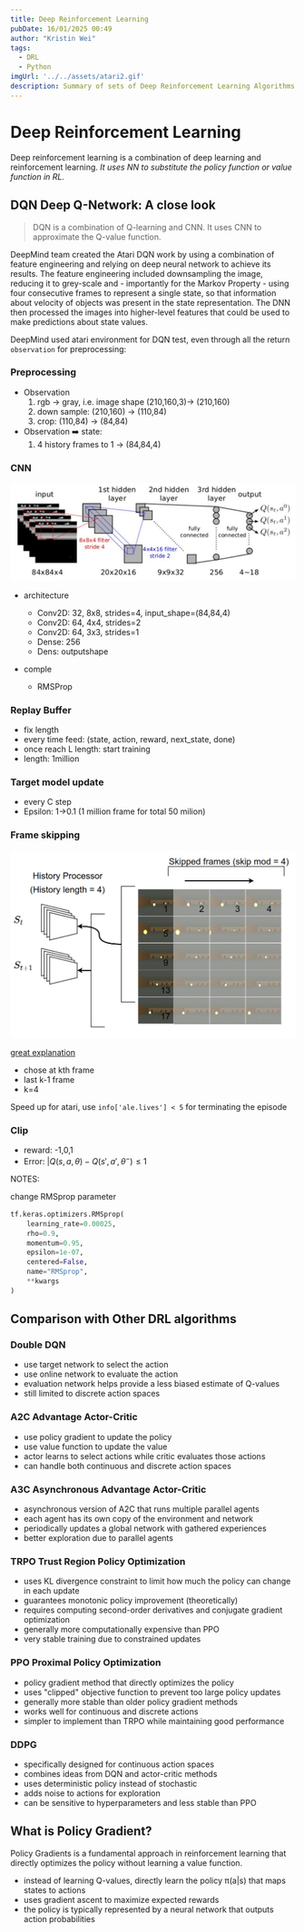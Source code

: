```yaml
---
title: Deep Reinforcement Learning 
pubDate: 16/01/2025 00:49 
author: "Kristin Wei"
tags:
  - DRL
  - Python
imgUrl: '../../assets/atari2.gif'
description: Summary of sets of Deep Reinforcement Learning Algorithms.
---
```

# Deep Reinforcement Learning
Deep reinforcement learning is a combination of deep learning and reinforcement learning. *It uses NN to substitute the policy function or value function in RL.*

## DQN Deep Q-Network: A close look
> DQN is a combination of Q-learning and CNN. It uses CNN to approximate the Q-value function.

DeepMind team created the Atari DQN work by using a combination of feature engineering and relying on deep neural network to achieve its results. The feature engineering included downsampling the image, reducing it to grey-scale and - importantly for the Markov Property - using four consecutive frames to represent a single state, so that information about velocity of objects was present in the state representation. The DNN then processed the images into higher-level features that could be used to make predictions about state values.

DeepMind used atari environment for DQN test, even through all the return `observation` for preprocessing:

### Preprocessing

- Observation
  1. rgb $\rightarrow$ gray, i.e. image shape (210,160,3)$\rightarrow$ (210,160)
  2. down sample: (210,160) $\rightarrow$ (110,84)
  3. crop: (110,84) $\rightarrow$ (84,84)
- Observation :arrow_right: state:
  1. 4 history frames to 1 $\rightarrow$ (84,84,4)

### CNN

![CNN of DQN](../../assets/atari_cnn.png)

- architecture
  - Conv2D: 32, 8x8, strides=4, input_shape=(84,84,4)
  - Conv2D: 64, 4x4, strides=2
  - Conv2D: 64, 3x3, strides=1
  - Dense: 256
  - Dens: outputshape

- comple
  - RMSProp

### Replay Buffer

- fix length
- every time feed: (state, action, reward, next_state, done)
- once reach L length: start training
- length: 1million

### Target model update

- every C step
- Epsilon: 1$\rightarrow$0.1 (1 million frame for total 50 milion)

### Frame skipping

![Frame skip](../../assets/frame_skip.png)

[great explanation](https://danieltakeshi.github.io/2016/11/25/frame-skipping-and-preprocessing-for-deep-q-networks-on-atari-2600-games/)

- chose at kth frame
- last k-1 frame
- k=4

Speed up for atari, use `info['ale.lives'] < 5` for terminating the episode

### Clip

- reward: -1,0,1
- Error: $|Q(s,a,\theta)-Q(s',a',\theta^-)\le1$ 

NOTES:

change RMSprop parameter

```python
tf.keras.optimizers.RMSprop(
    learning_rate=0.00025,
    rho=0.9,
    momentum=0.95,
    epsilon=1e-07,
    centered=False,
    name="RMSprop",
    **kwargs
)
```

## Comparison with Other DRL algorithms

### Double DQN
- use target network to select the action
- use online network to evaluate the action
- evaluation network helps provide a less biased estimate of Q-values
- still limited to discrete action spaces

### A2C Advantage Actor-Critic
- use policy gradient to update the policy
- use value function to update the value
- actor learns to select actions while critic evaluates those actions
- can handle both continuous and discrete action spaces

### A3C Asynchronous Advantage Actor-Critic
- asynchronous version of A2C that runs multiple parallel agents
- each agent has its own copy of the environment and network
- periodically updates a global network with gathered experiences
- better exploration due to parallel agents

### TRPO Trust Region Policy Optimization
- uses KL divergence constraint to limit how much the policy can change in each update
- guarantees monotonic policy improvement (theoretically)
- requires computing second-order derivatives and conjugate gradient optimization
- generally more computationally expensive than PPO
- very stable training due to constrained updates

### PPO Proximal Policy Optimization
- policy gradient method that directly optimizes the policy
- uses "clipped" objective function to prevent too large policy updates
- generally more stable than older policy gradient methods
- works well for continuous and discrete actions
- simpler to implement than TRPO while maintaining good performance

### DDPG
- specifically designed for continuous action spaces
- combines ideas from DQN and actor-critic methods
- uses deterministic policy instead of stochastic
- adds noise to actions for exploration
- can be sensitive to hyperparameters and less stable than PPO

## What is Policy Gradient?
Policy Gradients is a fundamental approach in reinforcement learning that directly optimizes the policy without learning a value function.

- instead of learning Q-values, directly learn the policy π(a|s) that maps states to actions
- uses gradient ascent to maximize expected rewards
- the policy is typically represented by a neural network that outputs action probabilities
